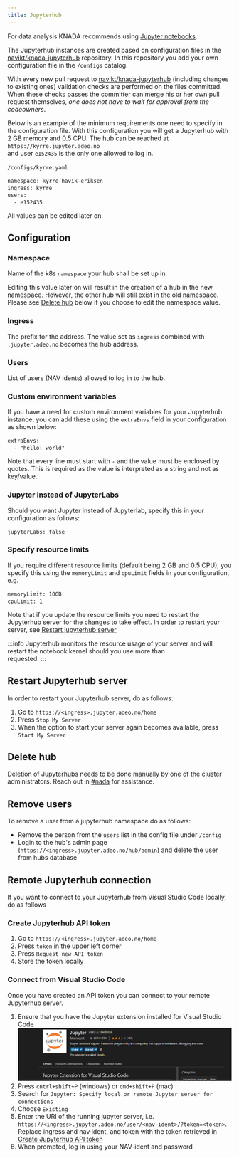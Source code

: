 ```yaml
---
title: Jupyterhub
---
```


For data analysis KNADA recommends using [Jupyter notebooks](https://jupyter.org/).

The Jupyterhub instances are created based on configuration files in the 
[navikt/knada-jupyterhub](https://github.com/navikt/knada-jupyterhub) repository. In this repository you add your 
own configuration file in the `/configs` catalog. 

With every new pull request to [navikt/knada-jupyterhub](https://github.com/navikt/knada-jupyterhub) (including changes to 
existing ones) validation checks are performed on the files committed. When these checks passes the committer can
merge his or her own pull request themselves, _one does not have to wait for approval from the codeowners_.

Below is an example of the minimum requirements one need to specify in the configuration file. With this configuration
you will get a Jupyterhub with 2 GB memory and 0.5 CPU. The hub can be reached at `https://kyrre.jupyter.adeo.no`  
and user `e152435` is the only one allowed to log in.

`/configs/kyrre.yaml`
```
namespace: kyrre-havik-eriksen
ingress: kyrre
users:
  - e152435
```

All values can be edited later on.

## Configuration

### Namespace
Name of the k8s `namespace` your hub shall be set up in.

Editing this value later on will result in the creation of a hub in the new namespace. However, the other hub will still 
exist in the old namespace. Please see [Delete hub](#delete-hub) below if you choose to edit the namespace value.

### Ingress
The prefix for the address. The value set as `ingress` combined with `.jupyter.adeo.no` becomes the hub address.  

### Users
List of users (NAV idents) allowed to log in to the hub.

### Custom environment variables
If you have a need for custom environment variables for your Jupyterhub instance, you can add these using the 
`extraEnvs` field in your configuration as shown below:
```
extraEnvs:
  - "hello: world"
```

Note that every line must start with `-` and the value must be enclosed by quotes.
This is required as the value is interpreted as a string and not as key/value. 

### Jupyter instead of JupyterLabs
Should you want Jupyter instead of Jupyterlab, specify this in your configuration as follows:
```
jupyterLabs: false
```

### Specify resource limits
If you require different resource limits (default being 2 GB and 0.5 CPU), you specify this using the 
`memoryLimit` and `cpuLimit` fields in your configuration, e.g.
```
memoryLimit: 10GB
cpuLimit: 1
```

Note that if you update the resource limits you need to restart the Jupyterhub server for the changes to take effect. In 
order to restart your server, see [Restart jupyterhub server](#restart-jupyterhub-server)

:::info
Jupyterhub monitors the resource usage of your server and will restart the notebook kernel should you use more than  
requested.
:::

## Restart Jupyterhub server
In order to restart your Jupyterhub server, do as follows:
1. Go to `https://<ingress>.jupyter.adeo.no/home`
2. Press `Stop My Server`
3. When the option to start your server again becomes available, press `Start My Server`

## Delete hub
Deletion of Jupyterhubs needs to be done manually by one of the cluster administrators. 
Reach out in [#nada](https://nav-it.slack.com/archives/CGRMQHT50) for assistance.

## Remove users
To remove a user from a jupyterhub namespace do as follows:
- Remove the person from the `users` list in the config file under `/config`
- Login to the hub's admin page (`https://<ingress>.jupyter.adeo.no/hub/admin`) and delete the user from hubs database

## Remote Jupyterhub connection
If you want to connect to your Jupyterhub from Visual Studio Code locally, do as follows 

### Create Jupyterhub API token
1. Go to `https://<ingress>.jupyter.adeo.no/home`
2. Press `token` in the upper left corner
3. Press `Request new API token`
4. Store the token locally

### Connect from Visual Studio Code
Once you have created an API token you can connect to your remote Jupyterhub server.

1. Ensure that you have the Jupyter extension installed for Visual Studio Code
![Jupyter extension](/img/jupyter-extension.png)
2. Press `cntrl+shift+P` (windows) or `cmd+shift+P` (mac)
3. Search for `Jupyter: Specify local or remote Jupyter server for connections`
4. Choose `Existing`
5. Enter the URI of the running jupyter server, 
i.e. `https://<ingress>.jupyter.adeo.no/user/<nav-ident>/?token=<token>`. Replace ingress and nav ident, and token with 
the token retrieved in [Create Jupyterhub API token](#create-jupyterhub-api-token)
6. When prompted, log in using your NAV-ident and password
